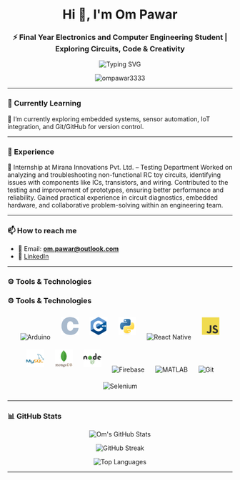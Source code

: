 <h1 align="center">Hi 👋, I'm Om Pawar</h1>
<h3 align="center">⚡ Final Year Electronics and Computer Engineering Student | Exploring Circuits, Code & Creativity</h3>

<p align="center">
  <img src="https://readme-typing-svg.herokuapp.com?font=Fira+Code&size=22&duration=3000&pause=1000&color=00F5A0&width=435&lines=Embedded+Systems+%7C+IoT+%7C+Arduino;Automation+Enthusiast+%7C+Problem+Solver;Merging+Hardware+with+Intelligent+Code" alt="Typing SVG" />
</p>

<p align="center">
  <img src="https://komarev.com/ghpvc/?username=ompawar3333&label=Profile%20views&color=0e75b6&style=flat" alt="ompawar3333" />
</p>

---

### 🌱 Currently Learning
🚀 I’m currently exploring embedded systems, sensor automation, IoT integration, and Git/GitHub for version control.

---

### 📌 Experience
🎯 Internship at Mirana Innovations Pvt. Ltd. – Testing Department
Worked on analyzing and troubleshooting non-functional RC toy circuits, identifying issues with components like ICs, transistors, and wiring. Contributed to the testing and improvement of prototypes, ensuring better performance and reliability. Gained practical experience in circuit diagnostics, embedded hardware, and collaborative problem-solving within an engineering team.

---

### 📫 How to reach me
- 📧 Email: **om.pawar@outlook.com**
- 💼 [LinkedIn](https://www.linkedin.com/in/om-pawar-314a67373/)

---

### ⚙️ Tools & Technologies

### ⚙️ Tools & Technologies

<p align="center">
  <img src="https://cdn.worldvectorlogo.com/logos/arduino-1.svg" alt="Arduino" width="40" height="40" style="margin: 10px;"/>
  <img src="https://raw.githubusercontent.com/devicons/devicon/master/icons/c/c-original.svg" alt="C" width="40" height="40" style="margin: 10px;"/>
  <img src="https://raw.githubusercontent.com/devicons/devicon/master/icons/cplusplus/cplusplus-original.svg" alt="C++" width="40" height="40" style="margin: 10px;"/>
  <img src="https://raw.githubusercontent.com/devicons/devicon/master/icons/python/python-original.svg" alt="Python" width="40" height="40" style="margin: 10px;"/>
  <img src="https://reactnative.dev/img/header_logo.svg" alt="React Native" width="40" height="40" style="margin: 10px;"/>
  <img src="https://raw.githubusercontent.com/devicons/devicon/master/icons/javascript/javascript-original.svg" alt="JavaScript" width="40" height="40" style="margin: 10px;"/>
  <img src="https://raw.githubusercontent.com/devicons/devicon/master/icons/mysql/mysql-original-wordmark.svg" alt="MySQL" width="40" height="40" style="margin: 10px;"/>
  <img src="https://raw.githubusercontent.com/devicons/devicon/master/icons/mongodb/mongodb-original-wordmark.svg" alt="MongoDB" width="40" height="40" style="margin: 10px;"/>
  <img src="https://raw.githubusercontent.com/devicons/devicon/master/icons/nodejs/nodejs-original-wordmark.svg" alt="Node.js" width="40" height="40" style="margin: 10px;"/>
  <img src="https://www.vectorlogo.zone/logos/firebase/firebase-icon.svg" alt="Firebase" width="40" height="40" style="margin: 10px;"/>
  <img src="https://upload.wikimedia.org/wikipedia/commons/2/21/Matlab_Logo.png" alt="MATLAB" width="40" height="40" style="margin: 10px;"/>
  <img src="https://www.vectorlogo.zone/logos/git-scm/git-scm-icon.svg" alt="Git" width="40" height="40" style="margin: 10px;"/>
  <img src="https://raw.githubusercontent.com/detain/svg-logos/780f25886640cef088af994181646db2f6b1a3f8/svg/selenium-logo.svg" alt="Selenium" width="40" height="40" style="margin: 10px;"/>
</p>


---

### 📊 GitHub Stats

<p align="center">
  <img src="https://github-readme-stats.vercel.app/api?username=ompawar3333&show_icons=true&theme=radical" alt="Om's GitHub Stats" />
</p>

<p align="center">
  <img src="https://github-readme-streak-stats.herokuapp.com/?user=ompawar3333&theme=react" alt="GitHub Streak" />
</p>

<p align="center">
  <img src="https://github-readme-stats.vercel.app/api/top-langs/?username=ompawar3333&layout=compact&theme=tokyonight" alt="Top Languages" />
</p>

---


